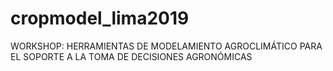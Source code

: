 # cropmodel_lima2019
WORKSHOP: HERRAMIENTAS DE MODELAMIENTO AGROCLIMÁTICO PARA EL SOPORTE A LA TOMA DE DECISIONES AGRONÓMICAS
